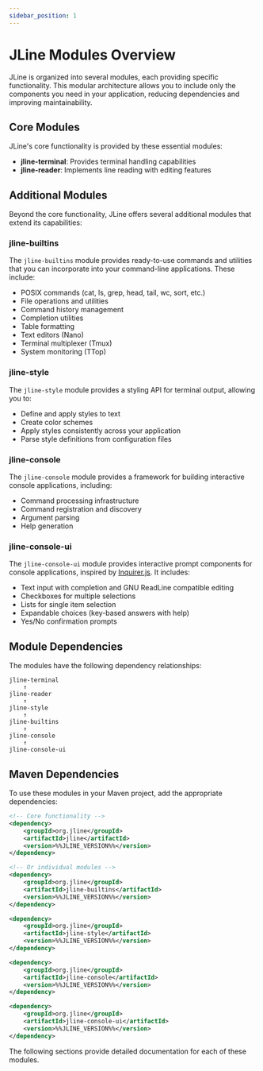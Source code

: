 ```yaml
---
sidebar_position: 1
---
```


# JLine Modules Overview

JLine is organized into several modules, each providing specific functionality. This modular architecture allows you to include only the components you need in your application, reducing dependencies and improving maintainability.

## Core Modules

JLine's core functionality is provided by these essential modules:

- **jline-terminal**: Provides terminal handling capabilities
- **jline-reader**: Implements line reading with editing features

## Additional Modules

Beyond the core functionality, JLine offers several additional modules that extend its capabilities:

### jline-builtins

The `jline-builtins` module provides ready-to-use commands and utilities that you can incorporate into your command-line applications. These include:

- POSIX commands (cat, ls, grep, head, tail, wc, sort, etc.)
- File operations and utilities
- Command history management
- Completion utilities
- Table formatting
- Text editors (Nano)
- Terminal multiplexer (Tmux)
- System monitoring (TTop)

### jline-style

The `jline-style` module provides a styling API for terminal output, allowing you to:

- Define and apply styles to text
- Create color schemes
- Apply styles consistently across your application
- Parse style definitions from configuration files

### jline-console

The `jline-console` module provides a framework for building interactive console applications, including:

- Command processing infrastructure
- Command registration and discovery
- Argument parsing
- Help generation

### jline-console-ui

The `jline-console-ui` module provides interactive prompt components for console applications, inspired by [Inquirer.js](https://github.com/SBoudrias/Inquirer.js). It includes:

- Text input with completion and GNU ReadLine compatible editing
- Checkboxes for multiple selections
- Lists for single item selection
- Expandable choices (key-based answers with help)
- Yes/No confirmation prompts

## Module Dependencies

The modules have the following dependency relationships:

```
jline-terminal
    ↑
jline-reader
    ↑
jline-style
    ↑
jline-builtins
    ↑
jline-console
    ↑
jline-console-ui
```

## Maven Dependencies

To use these modules in your Maven project, add the appropriate dependencies:



```xml
<!-- Core functionality -->
<dependency>
    <groupId>org.jline</groupId>
    <artifactId>jline</artifactId>
    <version>%%JLINE_VERSION%%</version>
</dependency>

<!-- Or individual modules -->
<dependency>
    <groupId>org.jline</groupId>
    <artifactId>jline-builtins</artifactId>
    <version>%%JLINE_VERSION%%</version>
</dependency>

<dependency>
    <groupId>org.jline</groupId>
    <artifactId>jline-style</artifactId>
    <version>%%JLINE_VERSION%%</version>
</dependency>

<dependency>
    <groupId>org.jline</groupId>
    <artifactId>jline-console</artifactId>
    <version>%%JLINE_VERSION%%</version>
</dependency>

<dependency>
    <groupId>org.jline</groupId>
    <artifactId>jline-console-ui</artifactId>
    <version>%%JLINE_VERSION%%</version>
</dependency>
```

The following sections provide detailed documentation for each of these modules.
